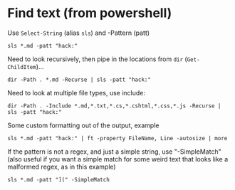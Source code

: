 ﻿# Find text (from powershell)

Use `Select-String` (alias `sls`) and -Pattern (patt)

    sls *.md -patt "hack:"

Need to look recursively, then pipe in the locations from `dir` (`Get-ChildItem`)...

    dir -Path . *.md -Recurse | sls -patt "hack:"

Need to look at multiple file types, use include:

    dir -Path . -Include *.md,*.txt,*.cs,*.cshtml,*.css,*.js -Recurse | sls -patt "hack:"


Some custom formatting out of the output, example

    sls *.md -patt "hack:" | ft -property FileName, Line -autosize | more


If the pattern is not a regex, and just a simple string, use "-SimpleMatch"  (also useful if you want a simple match for some weird text that looks like a malformed regex, as in this example)

    sls *.md -patt "](" -SimpleMatch